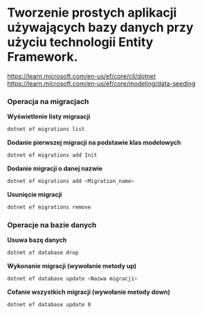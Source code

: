 # Tworzenie prostych aplikacji używających bazy danych przy użyciu technologii Entity Framework. 

https://learn.microsoft.com/en-us/ef/core/cli/dotnet
https://learn.microsoft.com/en-us/ef/core/modeling/data-seeding


### Operacja na migracjach

**Wyświetlenie listy migraacji**

```bash
dotnet ef migrations list
```

**Dodanie pierwszej migracji na podstawie klas modelowych**

```bash
dotnet ef migrations add Init
```

**Dodanie migracji o danej nazwie**

```bash
dotnet ef migrations add <Migration_name>
```

**Usunięcie migracji**

```bash
dotnet ef migrations remove
```

### Operacje na bazie danych

**Usuwa bazę danych**

```bash
dotnet ef database drop
```

**Wykonanie migracji (wywołanie metody up)**

```bash
dotnet ef database update <Nazwa migracji>
```

**Cofanie wszystkich migracji (wywołanie metody down)**

```bash
dotnet ef database update 0
```


